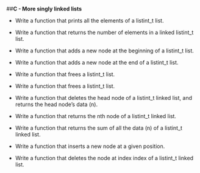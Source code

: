 ##**C - More singly linked lists**

 - Write a function that prints all the elements of a listint_t list.

 - Write a function that returns the number of elements in a linked listint_t list.

 - Write a function that adds a new node at the beginning of a listint_t list.

 - Write a function that adds a new node at the end of a listint_t list.

 - Write a function that frees a listint_t list.

 - Write a function that frees a listint_t list.

 - Write a function that deletes the head node of a listint_t linked list, and returns the head node’s data (n).

 - Write a function that returns the nth node of a listint_t linked list.

 - Write a function that returns the sum of all the data (n) of a listint_t linked list.

 - Write a function that inserts a new node at a given position.

 - Write a function that deletes the node at index index of a listint_t linked list.
